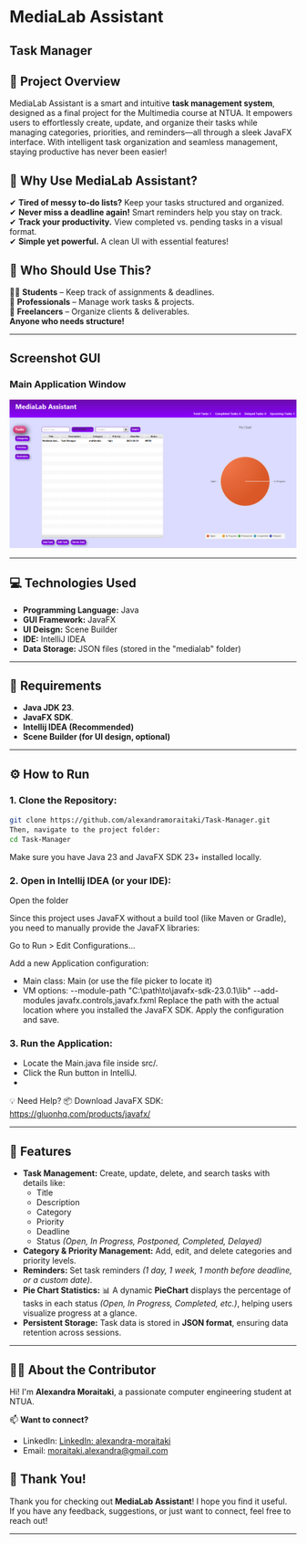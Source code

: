 # MediaLab Assistant
## Task Manager

## 📝 Project Overview
MediaLab Assistant is a smart and intuitive **task management system**, designed as a final project for the Multimedia course at NTUA. It empowers users to effortlessly create, update, and organize their tasks while managing categories, priorities, and reminders—all through a sleek JavaFX interface. With intelligent task organization and seamless management, staying productive has never been easier! 

## 🚀 Why Use MediaLab Assistant?
✔ **Tired of messy to-do lists?** Keep your tasks structured and organized.  
✔ **Never miss a deadline again!** Smart reminders help you stay on track.  
✔ **Track your productivity.** View completed vs. pending tasks in a visual format.  
✔ **Simple yet powerful.** A clean UI with essential features!

## 🎯 Who Should Use This?
👩‍🎓 **Students** – Keep track of assignments & deadlines.  
💼 **Professionals** – Manage work tasks & projects.  
📝 **Freelancers** – Organize clients & deliverables.  
 **Anyone who needs structure!**  

---

## Screenshot GUI
### Main Application Window
![MainUI](screenshots/main-ui.png)

---

## 💻 Technologies Used
- **Programming Language:** Java  
- **GUI Framework:** JavaFX 
- **UI Deisgn:** Scene Builder
- **IDE:** IntelliJ IDEA  
- **Data Storage:** JSON files (stored in the "medialab" folder)

---
## 🔧 Requirements
- **Java JDK 23**.
- **JavaFX SDK**.
- **Intellij IDEA (Recommended)**
- **Scene Builder (for UI design, optional)**
---


## ⚙️ How to Run
### 1. Clone the Repository:
```bash
git clone https://github.com/alexandramoraitaki/Task-Manager.git
Then, navigate to the project folder:
cd Task-Manager
```
Make sure you have Java 23 and JavaFX SDK 23+ installed locally.

### 2. Open in Intellij IDEA (or your IDE):
Open the folder

Since this project uses JavaFX without a build tool (like Maven or Gradle), you need to manually provide the JavaFX libraries:

Go to Run > Edit Configurations…

Add a new Application configuration:
- Main class: Main (or use the file picker to locate it)
- VM options:
--module-path "C:\path\to\javafx-sdk-23.0.1\lib" --add-modules javafx.controls,javafx.fxml
Replace the path with the actual location where you installed the JavaFX SDK.
Apply the configuration and save.

### 3. Run the Application:
- Locate the Main.java file inside src/.
- Click the Run button in IntelliJ.
- 
💡 Need Help?
📦 Download JavaFX SDK: https://gluonhq.com/products/javafx/

---

## 📝 Features
- **Task Management:** Create, update, delete, and search tasks with details like:
  - Title  
  - Description  
  - Category  
  - Priority  
  - Deadline  
  - Status *(Open, In Progress, Postponed, Completed, Delayed)*  
- **Category & Priority Management:** Add, edit, and delete categories and priority levels.  
- **Reminders:** Set task reminders *(1 day, 1 week, 1 month before deadline, or a custom date)*.
- **Pie Chart Statistics:** 📊 A dynamic **PieChart** displays the percentage of tasks in each status *(Open, In Progress, Completed, etc.)*, helping users visualize progress at a glance.  
- **Persistent Storage:** Task data is stored in **JSON format**, ensuring data retention across sessions.  

---

## 👩‍💻 About the Contributor  
Hi! I'm **Alexandra Moraitaki**, a passionate computer engineering student at NTUA.  

📫 **Want to connect?**  
- LinkedIn: [LinkedIn: alexandra-moraitaki](https://www.linkedin.com/in/alexandra-moraitaki/)
- Email: moraitaki.alexandra@gmail.com 

## 🙌 Thank You!  
Thank you for checking out **MediaLab Assistant**! I hope you find it useful.  
If you have any feedback, suggestions, or just want to connect, feel free to reach out!  

---






